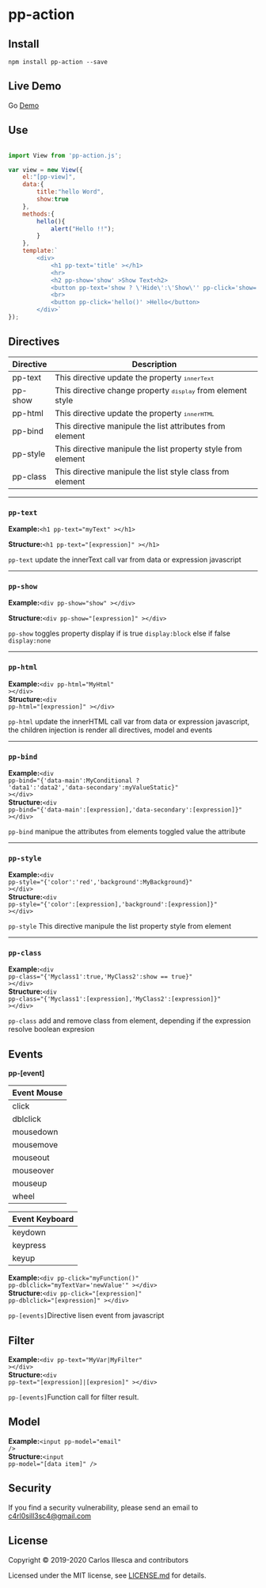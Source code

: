 # pp-action

## Install

`npm install pp-action --save`

## Live Demo

Go <a href="https://ppaction.netlify.app" target="_blank" >Demo</a>

## Use

```javascript

import View from 'pp-action.js';

var view = new View({
	el:"[pp-view]",
	data:{
		title:"hello Word",
		show:true
	},
	methods:{
		hello(){
			alert("Hello !!");
		}
	},
	template:`
		<div>
			<h1 pp-text='title' ></h1>
			<hr>
			<h2 pp-show='show' >Show Text<h2>
			<button pp-text='show ? \'Hide\':\'Show\'' pp-click='show=!show' ><button>
			<br>
			<button pp-click='hello()' >Hello</button>
		</div>`
});


```

## Directives

| Directive | Description |
| ------ | ------ |
| pp-text | This directive update the property <code><small>innerText</small></code> |
| pp-show | This directive change property <code><small>display</small></code> from element style |
| pp-html | This directive update the property <code><small>innerHTML</small></code> |
| pp-bind | This directive manipule the list attributes from element|
| pp-style| This directive manipule the list property style from element|
| pp-class| This directive manipule the list style class from element  |

___
### <code>pp-text</code>

<p><strong>Example:</strong><code>&#60;h1 pp-text="myText" >&#60;/h1&#62;</code></p>
<p><strong>Structure:</strong><code>&#60;h1 pp-text="[expression]" >&#60;/h1&#62;</code></p>

<p><code>pp-text</code> update the innerText call var from data or expression javascript</p>

___
### <code>pp-show</code>

<p><strong>Example:</strong><code>&#60;div pp-show="show" >&#60;/div&#62;</code></p>
<p><strong>Structure:</strong><code>&#60;div pp-show="[expression]" >&#60;/div&#62;</code></p>
<p><code>pp-show</code> toggles property display if is true <code>display:block</code> else if false <code>display:none</code></p>

___
### <code>pp-html</code>

<strong>Example:</strong><code>&#60;div pp-html="MyHtml" >&#60;/div&#62;</code><br>
<strong>Structure:</strong><code>&#60;div pp-html="[expression]" >&#60;/div&#62;</code>

<p><code>pp-html</code> update the innerHTML call var from data or expression javascript, the children injection is render all directives, model and events</p>

___
### <code>pp-bind</code>

<strong>Example:</strong><code>&#60;div pp-bind="{'data-main':MyConditional ? 'data1':'data2','data-secondary':myValueStatic}" >&#60;/div&#62;</code><br>
<strong>Structure:</strong><code>&#60;div pp-bind="{'data-main':[expression],'data-secondary':[expression]}" >&#60;/div&#62;</code>
<p><code>pp-bind</code> manipue the attributes from elements toggled value the attribute</p>

___
### <code>pp-style</code>

<strong>Example:</strong><code>&#60;div pp-style="{'color':'red','background':MyBackground}" >&#60;/div&#62;</code><br>
<strong>Structure:</strong><code>&#60;div pp-style="{'color':[expression],'background':[expression]}" >&#60;/div&#62;</code>
<p><code>pp-style</code> This directive manipule the list property style from element</p>

___
### <code>pp-class</code>

<strong>Example:</strong><code>&#60;div pp-class="{'Myclass1':true,'MyClass2':show == true}" >&#60;/div&#62;</code><br>
<strong>Structure:</strong><code>&#60;div pp-class="{'Myclass1':[expression],'MyClass2':[expression]}" >&#60;/div&#62;</code>
<p><code>pp-class</code> add and remove class from element, depending if the expression resolve boolean expresion</p>

## Events

<strong>pp-[event]</strong>

| Event Mouse |
| ------ |
|click|
|dblclick|
|mousedown|
|mousemove|
|mouseout|
|mouseover|
|mouseup|
|wheel|

| Event Keyboard |
| ------ |
|keydown|
|keypress|
|keyup|

<strong>Example:</strong><code>&#60;div pp-click="myFunction()" pp-dblclick="myTextVar='newValue'" >&#60;/div&#62;</code><br>
<strong>Structure:</strong><code>&#60;div pp-click="[expression]" pp-dblclick="[expression]" >&#60;/div&#62;</code>
<p><code>pp-[events]</code>Directive lisen event from javascript</p>

##  Filter

<strong>Example:</strong><code>&#60;div pp-text="MyVar|MyFilter"  >&#60;/div&#62;</code><br>
<strong>Structure:</strong><code>&#60;div pp-text="[expression]|[expresion]"  >&#60;/div&#62;</code>
<p><code>pp-[events]</code>Function call for filter result.</p>

##  Model

<strong>Example:</strong><code>&#60;input pp-model="email" /&#62;</code><br>
<strong>Structure:</strong><code>&#60;input pp-model="[data item]" /&#62;</code>



## Security

If you find a security vulnerability, please send an email to [c4rl0sill3sc4@gmail.com](mailto:c4rl0sill3sc4@gmail.com)

## License

Copyright © 2019-2020 Carlos Illesca and contributors

Licensed under the MIT license, see [LICENSE.md](LICENSE.md) for details.